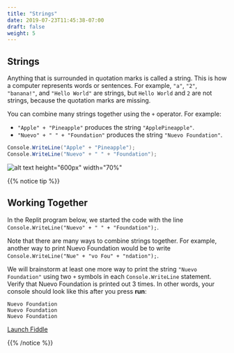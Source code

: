 ```yaml
---
title: "Strings"
date: 2019-07-23T11:45:38-07:00
draft: false
weight: 5
---
```


## Strings

Anything that is surrounded in quotation marks is called a string. This is how a computer represents words or sentences. For example, `"a"`, `"2"`, `"banana!"`, and `"Hello World"` are strings, but `Hello World` and `2` are not strings, because the quotation marks are missing.

You can combine many strings together using the `+` operator. For example:

- `"Apple" + "Pineapple"` produces the string `"ApplePineapple"`.
- `"Nuevo" + " " + "Foundation"` produces the string `"Nuevo Foundation"`.

```csharp
Console.WriteLine("Apple" + "Pineapple");
Console.WriteLine("Nuevo" + " " + "Foundation");
```

![alt text height="600px" width="70%"](../media/strings-intro.PNG "Combining strings with +")

{{% notice tip %}}

## Working Together

In the Replit program below, we started the code with the line `Console.WriteLine("Nuevo" + " " + "Foundation");`.

Note that there are many ways to combine strings together. For example, another way to print Nuevo Foundation would be to write `Console.WriteLine("Nue" + "vo Fou" + "ndation");`.

We will brainstorm at least one more way to print the string `"Nuevo Foundation"` using two `+` symbols in each `Console.WriteLine` statement. Verify that Nuevo Foundation is printed out 3 times. In other words, your console should look like this after you press **run**:

```
Nuevo Foundation
Nuevo Foundation
Nuevo Foundation
```

<a class="my-2 mx-4 btn btn-info" href="https://dotnetfiddle.net/itRFnP" target="_blank">Launch Fiddle</a>

{{% /notice %}}
